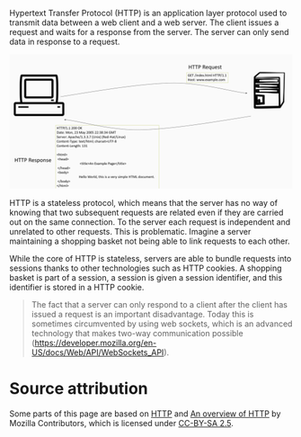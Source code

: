 Hypertext Transfer Protocol (HTTP) is an application layer protocol used to transmit data between a web client and a web server. The client issues a request and waits for a response from the server. The server can only send data in response to a request. 

![](docimages/2020-02-08-11-53-03.png)

HTTP is a stateless protocol, which means that the server has no way of knowing that two subsequent requests are related even if they are carried out on the same connection. To the server each request is independent and unrelated to other requests. This is problematic. Imagine a server maintaining a shopping basket not being able to link requests to each other.

While the core of HTTP is stateless, servers are able to bundle requests into sessions thanks to other technologies such as HTTP cookies. A shopping basket is part of a session, a session is given a session identifier, and this identifier is stored in a HTTP cookie. 

> The fact that a server can only respond to a client after the client has issued a request is an important disadvantage. Today this is sometimes circumvented by using web sockets, which is an advanced technology that makes two-way communication possible (https://developer.mozilla.org/en-US/docs/Web/API/WebSockets_API).

# Source attribution
Some parts of this page are based on [HTTP](https://developer.mozilla.org/en-US/docs/Web/HTTP) and [An overview of HTTP](https://developer.mozilla.org/en-US/docs/Web/HTTP/Overview) by Mozilla Contributors, which is licensed under [CC-BY-SA 2.5](http://creativecommons.org/licenses/by-sa/2.5/).